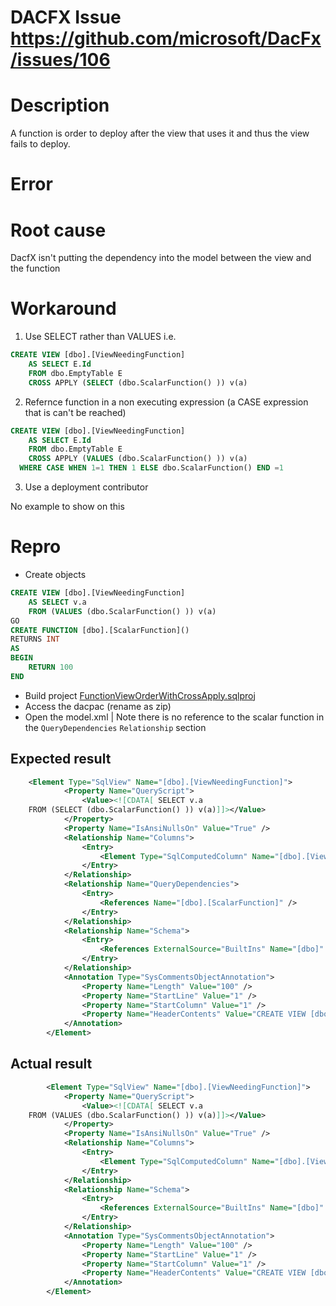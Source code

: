 # DACFX Issue https://github.com/microsoft/DacFx/issues/106

# Description

A function is order to deploy after the view that uses it and thus the view fails to deploy. 

# Error



# Root cause

DacfX isn't putting the dependency into the model between the view and the function

# Workaround

1. Use SELECT rather than VALUES i.e.

``` sql
CREATE VIEW [dbo].[ViewNeedingFunction]
	AS SELECT E.Id
	FROM dbo.EmptyTable E
	CROSS APPLY (SELECT (dbo.ScalarFunction() )) v(a)
```

2. Refernce function in a non executing expression (a CASE expression that is can't be reached)

``` sql
CREATE VIEW [dbo].[ViewNeedingFunction]
	AS SELECT E.Id
	FROM dbo.EmptyTable E
	CROSS APPLY (VALUES (dbo.ScalarFunction() )) v(a)
  WHERE CASE WHEN 1=1 THEN 1 ELSE dbo.ScalarFunction() END =1
```

3. Use a deployment contributor

No example to show on this

# Repro
* Create objects

``` sql
CREATE VIEW [dbo].[ViewNeedingFunction]
	AS SELECT v.a
	FROM (VALUES (dbo.ScalarFunction() )) v(a)
GO
CREATE FUNCTION [dbo].[ScalarFunction]()
RETURNS INT
AS
BEGIN
	RETURN 100
END

```
* Build project [FunctionViewOrderWithCrossApply.sqlproj](./FunctionViewOrderWithCrossApply/FunctionViewOrderWithCrossApply.sqlproj)
* Access the dacpac (rename as zip)
* Open the model.xml
| Note there is no reference to the scalar function in the `QueryDependencies` `Relationship` section

## Expected result
``` xml
    <Element Type="SqlView" Name="[dbo].[ViewNeedingFunction]">
			<Property Name="QueryScript">
				<Value><![CDATA[ SELECT v.a
	FROM (SELECT (dbo.ScalarFunction() )) v(a)]]></Value>
			</Property>
			<Property Name="IsAnsiNullsOn" Value="True" />
			<Relationship Name="Columns">
				<Entry>
					<Element Type="SqlComputedColumn" Name="[dbo].[ViewNeedingFunction].[a]" />
				</Entry>
			</Relationship>
			<Relationship Name="QueryDependencies">
				<Entry>
					<References Name="[dbo].[ScalarFunction]" />
				</Entry>
			</Relationship>
			<Relationship Name="Schema">
				<Entry>
					<References ExternalSource="BuiltIns" Name="[dbo]" />
				</Entry>
			</Relationship>
			<Annotation Type="SysCommentsObjectAnnotation">
				<Property Name="Length" Value="100" />
				<Property Name="StartLine" Value="1" />
				<Property Name="StartColumn" Value="1" />
				<Property Name="HeaderContents" Value="CREATE VIEW [dbo].[ViewNeedingFunction]&#xD;&#xA;&#x9;AS" />
			</Annotation>
		</Element>
```

## Actual result

``` xml
		<Element Type="SqlView" Name="[dbo].[ViewNeedingFunction]">
			<Property Name="QueryScript">
				<Value><![CDATA[ SELECT v.a
	FROM (VALUES (dbo.ScalarFunction() )) v(a)]]></Value>
			</Property>
			<Property Name="IsAnsiNullsOn" Value="True" />
			<Relationship Name="Columns">
				<Entry>
					<Element Type="SqlComputedColumn" Name="[dbo].[ViewNeedingFunction].[a]" />
				</Entry>
			</Relationship>
			<Relationship Name="Schema">
				<Entry>
					<References ExternalSource="BuiltIns" Name="[dbo]" />
				</Entry>
			</Relationship>
			<Annotation Type="SysCommentsObjectAnnotation">
				<Property Name="Length" Value="100" />
				<Property Name="StartLine" Value="1" />
				<Property Name="StartColumn" Value="1" />
				<Property Name="HeaderContents" Value="CREATE VIEW [dbo].[ViewNeedingFunction]&#xD;&#xA;&#x9;AS" />
			</Annotation>
		</Element>
```
